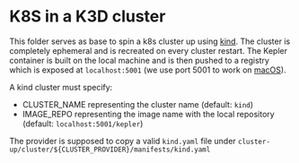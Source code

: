 # K8S in a K3D cluster

This folder serves as base to spin a k8s cluster up using [kind](https://github.com/kubernetes-sigs/kind). The cluster is completely ephemeral and is recreated on every cluster restart. 
The Kepler container is built on the local machine and is then pushed to a registry which is exposed at `localhost:5001` (we use port 5001 to work on [macOS](https://github.com/kubernetes-sigs/kind/pull/2621)). 

A kind cluster must specify:
* CLUSTER_NAME representing the cluster name (default: `kind`)
* IMAGE_REPO representing the image name with the local repository (default: `localhost:5001/kepler`)

The provider is supposed to copy a valid `kind.yaml` file under `cluster-up/cluster/${CLUSTER_PROVIDER}/manifests/kind.yaml`
